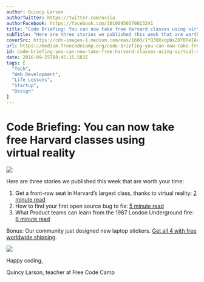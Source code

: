 ```yaml
---
author: Quincy Larson
authorTwitter: https://twitter.com/ossia
authorFacebook: https://facebook.com/10100956570023241
title: "Code Briefing: You can now take free Harvard classes using virtual reality"
subTitle: "Here are three stories we published this week that are worth your time:..."
coverSrc: https://cdn-images-1.medium.com/max/1600/1*Q3QXxqpWxZ8YBTeIAnatCw.jpeg
url: https://medium.freecodecamp.org/code-briefing-you-can-now-take-free-harvard-classes-using-virtual-reality-baf40f8efa96
id: code-briefing-you-can-now-take-free-harvard-classes-using-virtual-reality-baf40f8efa96
date: 2016-09-25T08:45:15.583Z
tags: [
  "Tech",
  "Web Development",
  "Life Lessons",
  "Startup",
  "Design"
]
---
```

# Code Briefing: You can now take free Harvard classes using virtual reality



![](https://cdn-images-1.medium.com/max/1600/1*Q3QXxqpWxZ8YBTeIAnatCw.jpeg)



Here are three stories we published this week that are worth your time:

1.  Get a front-row seat in Harvard’s largest class, thanks to virtual reality: [2 minute read](http://bit.ly/2d8CU7j)
2.  How to find your first open source bug to fix: [5 minute read](http://bit.ly/2dqO32z)
3.  What Product teams can learn from the 1987 London Underground fire: [6 minute read](http://bit.ly/2d8BtG7)

Bonus: Our community just designed new laptop stickers. [Get all 4 with free worldwide shipping](http://bit.ly/2cGNEx2).



![](https://cdn-images-1.medium.com/max/1600/1*unyqOUXtFv08VJRokwYHog.jpeg)



Happy coding,

Quincy Larson, teacher at Free Code Camp








